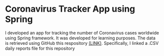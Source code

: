 # Coronavirus Tracker App using Spring

I developed an app for tracking the number of Coronavirus cases worldwide using Spring framework. It was developed for learning purposes. The data is retrieved using GitHub this respository [(LINK)](https://github.com/CSSEGISandData/COVID-19). Specifically, I linked a .CSV daily reports file for this repository
